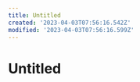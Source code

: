 ```yaml
---
title: Untitled
created: '2023-04-03T07:56:16.542Z'
modified: '2023-04-03T07:56:16.599Z'
---
```


# Untitled
